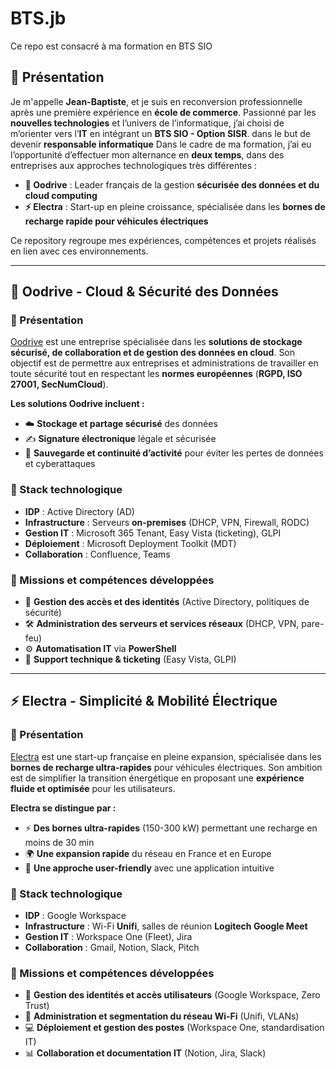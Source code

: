# BTS.jb
Ce repo est consacré à ma formation en BTS SIO

## 👤 Présentation

Je m'appelle **Jean-Baptiste**, et je suis en reconversion professionnelle après une première expérience en **école de commerce**. Passionné par les **nouvelles technologies** et l’univers de l’informatique, j’ai choisi de m’orienter vers l’**IT** en intégrant un **BTS SIO - Option SISR**.
dans le but de devenir **responsable informatique**
Dans le cadre de ma formation, j’ai eu l’opportunité d’effectuer mon alternance en **deux temps**, dans des entreprises aux approches technologiques très différentes :

- **🏢 Oodrive** : Leader français de la gestion **sécurisée des données et du cloud computing**  
- **⚡ Electra** : Start-up en pleine croissance, spécialisée dans les **bornes de recharge rapide pour véhicules électriques**  

Ce repository regroupe mes expériences, compétences et projets réalisés en lien avec ces environnements.

---

## 🏢 Oodrive - Cloud & Sécurité des Données  

### 📌 Présentation  
[Oodrive](https://www.oodrive.com/) est une entreprise spécialisée dans les **solutions de stockage sécurisé, de collaboration et de gestion des données en cloud**. Son objectif est de permettre aux entreprises et administrations de travailler en toute sécurité tout en respectant les **normes européennes** (**RGPD, ISO 27001, SecNumCloud**).

**Les solutions Oodrive incluent :**  
- ☁️ **Stockage et partage sécurisé** des données  
- ✍️ **Signature électronique** légale et sécurisée  
- 🔄 **Sauvegarde et continuité d’activité** pour éviter les pertes de données et cyberattaques  

### 🔧 Stack technologique  
- **IDP** : Active Directory (AD)  
- **Infrastructure** : Serveurs **on-premises** (DHCP, VPN, Firewall, RODC)  
- **Gestion IT** : Microsoft 365 Tenant, Easy Vista (ticketing), GLPI  
- **Déploiement** : Microsoft Deployment Toolkit (MDT)  
- **Collaboration** : Confluence, Teams  

### 🎯 Missions et compétences développées  
- 🔐 **Gestion des accès et des identités** (Active Directory, politiques de sécurité)  
- 🛠 **Administration des serveurs et services réseaux** (DHCP, VPN, pare-feu)  
- ⚙️ **Automatisation IT** via **PowerShell**  
- 🎫 **Support technique & ticketing** (Easy Vista, GLPI)  

---

## ⚡ Electra - Simplicité & Mobilité Électrique  

### 📌 Présentation  
[Electra](https://www.go-electra.com/) est une start-up française en pleine expansion, spécialisée dans les **bornes de recharge ultra-rapides** pour véhicules électriques. Son ambition est de simplifier la transition énergétique en proposant une **expérience fluide et optimisée** pour les utilisateurs.

**Electra se distingue par :**  
- ⚡ **Des bornes ultra-rapides** (150-300 kW) permettant une recharge en moins de 30 min  
- 🌍 **Une expansion rapide** du réseau en France et en Europe  
- 📱 **Une approche user-friendly** avec une application intuitive  

### 🔧 Stack technologique  
- **IDP** : Google Workspace  
- **Infrastructure** : Wi-Fi **Unifi**, salles de réunion **Logitech Google Meet**  
- **Gestion IT** : Workspace One (Fleet), Jira  
- **Collaboration** : Gmail, Notion, Slack, Pitch  

### 🎯 Missions et compétences développées  
- 🔐 **Gestion des identités et accès utilisateurs** (Google Workspace, Zero Trust)  
- 📡 **Administration et segmentation du réseau Wi-Fi** (Unifi, VLANs)  
- 💻 **Déploiement et gestion des postes** (Workspace One, standardisation IT)  
- 📊 **Collaboration et documentation IT** (Notion, Jira, Slack) 
